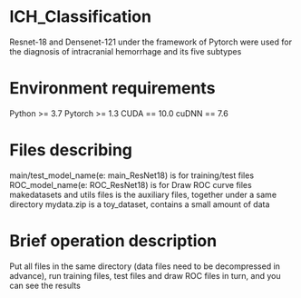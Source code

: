 # ICH_Classification
Resnet-18 and Densenet-121 under the framework of Pytorch were used for the diagnosis of intracranial hemorrhage and its five subtypes

# Environment requirements
Python >= 3.7 Pytorch >= 1.3 CUDA == 10.0 cuDNN == 7.6

# Files describing
main/test_model_name(e: main_ResNet18) is for training/test files
ROC_model_name(e: ROC_ResNet18) is for Draw ROC curve files
makedatasets and utils files is the auxiliary files, together under a same directory
mydata.zip is a toy_dataset, contains a small amount of data

# Brief operation description
Put all files in the same directory (data files need to be decompressed in advance), run training files, test files and draw ROC files in turn, and you can see the results
